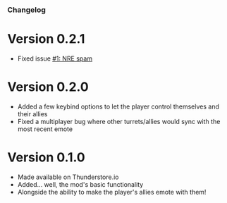﻿### Changelog

# Version 0.2.1

* Fixed issue [#1: NRE spam](https://github.com/KaanGaming/EngineerTurretTaunt/issues/1)

# Version 0.2.0

* Added a few keybind options to let the player control themselves and their allies
* Fixed a multiplayer bug where other turrets/allies would sync with the most recent emote

# Version 0.1.0

* Made available on Thunderstore.io
* Added... well, the mod's basic functionality
* Alongside the ability to make the player's allies emote with them!